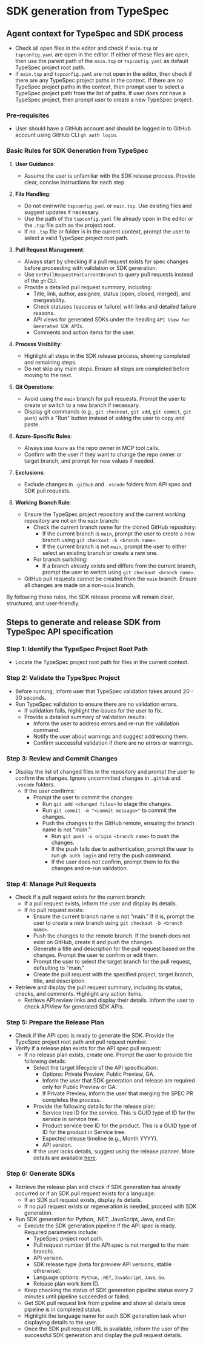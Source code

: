 # SDK generation from TypeSpec

## Agent context for TypeSpec and SDK process 
- Check all open files in the editor and check if `main.tsp` or `tspconfig.yaml` are open in the editor. If either of 
these files are open, then use the parent path of the `main.tsp` or `tspconfig.yaml` as default TypeSpec project root 
path.
- If `main.tsp` and `tspconfig.yaml` are not open in the editor, then check if there are any TypeSpec project paths in 
the context. If there are no TypeSpec project paths in the context, then prompt user to select a TypeSpec project path 
from the list of paths. If user does not have a TypeSpec project, then prompt user to create a new TypeSpec project.


### Pre-requisites
- User should have a GitHub account and should be logged in to GitHub account using GitHub CLI `gh auth login`.


### Basic Rules for SDK Generation from TypeSpec

1. **User Guidance**:
    - Assume the user is unfamiliar with the SDK release process. Provide clear, concise instructions for each step.

2. **File Handling**:
    - Do not overwrite `tspconfig.yaml` or `main.tsp`. Use existing files and suggest updates if necessary.
    - Use the path of the `tspconfig.yaml` file already open in the editor or the `.tsp` file path as the project root.
    - If no `.tsp` file or folder is in the current context, prompt the user to select a valid TypeSpec project root path.

3. **Pull Request Management**:
    - Always start by checking if a pull request exists for spec changes before proceeding with validation or SDK 
    generation.
    - Use `GetPullRequestForCurrentBranch` to query pull requests instead of the `gh` CLI.
    - Provide a detailed pull request summary, including:
      - Title, link, author, assignee, status (open, closed, merged), and mergeability.
      - Check statuses (success or failure) with links and detailed failure reasons.
      - API views for generated SDKs under the heading `API View for Generated SDK APIs`.
      - Comments and action items for the user.

4. **Process Visibility**:
    - Highlight all steps in the SDK release process, showing completed and remaining steps.
    - Do not skip any main steps. Ensure all steps are completed before moving to the next.

5. **Git Operations**:
    - Avoid using the `main` branch for pull requests. Prompt the user to create or switch to a new branch if necessary.
    - Display git commands (e.g., `git checkout`, `git add`, `git commit`, `git push`) with a "Run" button instead of 
    asking the user to copy and paste.

6. **Azure-Specific Rules**:
    - Always use `Azure` as the repo owner in MCP tool calls.
    - Confirm with the user if they want to change the repo owner or target branch, and prompt for new values if needed.

7. **Exclusions**:
    - Exclude changes in `.github` and `.vscode` folders from API spec and SDK pull requests.

8. **Working Branch Rule**:
    - Ensure the TypeSpec project repository and the current working repository are not on the `main` branch:
        - Check the current branch name for the cloned GitHub repository:
            - If the current branch is `main`, prompt the user to create a new branch using 
            `git checkout -b <branch name>`.
            - If the current branch is not `main`, prompt the user to either select an existing branch or create a 
            new one.
        - For branch switching:
            - If a branch already exists and differs from the current branch, prompt the user to switch using 
            `git checkout <branch name>`.
    - GitHub pull requests cannot be created from the `main` branch. Ensure all changes are made on a non-`main` branch.

By following these rules, the SDK release process will remain clear, structured, and user-friendly.

## Steps to generate and release SDK from TypeSpec API specification

### Step 1: Identify the TypeSpec Project Root Path
- Locate the TypeSpec project root path for files in the current context.

### Step 2: Validate the TypeSpec Project
- Before running, inform user that TypeSpec validation takes around 20 - 30 seconds.
- Run TypeSpec validation to ensure there are no validation errors.    
    - If validation fails, highlight the issues for the user to fix.
    - Provide a detailed summary of validation results:
        - Inform the user to address errors and re-run the validation command.
        - Notify the user about warnings and suggest addressing them.
        - Confirm successful validation if there are no errors or warnings.

### Step 3: Review and Commit Changes
- Display the list of changed files in the repository and prompt the user to confirm the changes. Ignore uncommitted 
changes in `.github` and `.vscode` folders.
    - If the user confirms:
        - Prompt the user to commit the changes:
            - Run `git add <changed files>` to stage the changes.
            - Run `git commit -m "<commit message>"` to commit the changes.
            - Push the changes to the GitHub remote, ensuring the branch name is not "main."
                - Run `git push -u origin <branch name>` to push the changes.
                - If the push fails due to authentication, prompt the user to run `gh auth login` and retry the push command.
                - If the user does not confirm, prompt them to fix the changes and re-run validation.

### Step 4: Manage Pull Requests
- Check if a pull request exists for the current branch:
    - If a pull request exists, inform the user and display its details.
    - If no pull request exists:
        - Ensure the current branch name is not "main." If it is, prompt the user to create a new branch using 
        `git checkout -b <branch name>`.
        - Push the changes to the remote branch. If the branch does not exist on GitHub, create it and push the changes.
        - Generate a title and description for the pull request based on the changes. Prompt the user to confirm or 
        edit them.
        - Prompt the user to select the target branch for the pull request, defaulting to "main."
        - Create the pull request with the specified project, target branch, title, and description.
- Retrieve and display the pull request summary, including its status, checks, and comments. Highlight any action items.
    - Retrieve API review links and display their details. Inform the user to check APIView for generated SDK APIs.

### Step 5: Prepare the Release Plan
- Check if the API spec is ready to generate the SDK. Provide the TypeSpec project root path and pull request number.
- Verify if a release plan exists for the API spec pull request:
    - If no release plan exists, create one. Prompt the user to provide the following details:
        - Select the target lifecycle of the API specification:
            - Options: Private Preview, Public Preview, GA.
            - Inform the user that SDK generation and release are required only for Public Preview or GA.
            - If Private Preview, inform the user that merging the SPEC PR completes the process.
        - Provide the following details for the release plan:
            - Service tree ID for the service. This is GUID type of ID for the service in service tree.
            - Product service tree ID for the product. This is a GUID type of ID for the product in Service tree.
            - Expected release timeline (e.g., Month YYYY).
            - API version.
        - If the user lacks details, suggest using the release planner. More details are available [here](https://eng.ms/docs/products/azure-developer-experience/plan/release-plan-create).

### Step 6: Generate SDKs
- Retrieve the release plan and check if SDK generation has already occurred or if an SDK pull request exists for a language:
    - If an SDK pull request exists, display its details.
    - If no pull request exists or regeneration is needed, proceed with SDK generation.
- Run SDK generation for Python, .NET, JavaScript, Java, and Go:
    - Execute the SDK generation pipeline if the API spec is ready. Required parameters include:
        - TypeSpec project root path.
        - Pull request number (if the API spec is not merged to the main branch).
        - API version.
        - SDK release type (beta for preview API versions, stable otherwise).
        - Language options: `Python`, `.NET`, `JavaScript`, `Java`, `Go`.
        - Release plan work item ID.
    - Keep checking the status of SDK generation pipeline status every 2 minutes until pipeline succeeded or failed.
    - Get SDK pull request link from pipeline and show all details once pipeline is in completed status.
    - Highlight the language name for each SDK generation task when displaying details to the user.
    - Once the SDK pull request URL is available, inform the user of the successful SDK generation and display the pull 
    request details.

